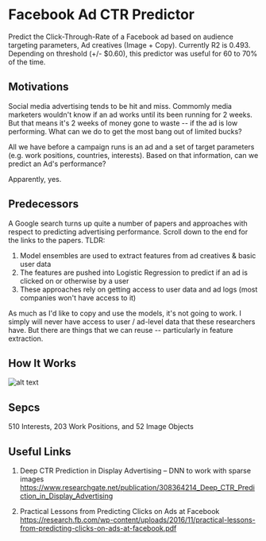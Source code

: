 # Facebook Ad CTR Predictor 
Predict the Click-Through-Rate of a Facebook ad based on audience targeting parameters, Ad creatives (Image + Copy). 
Currently R2 is 0.493. Depending on threshold (+/- $0.60), this predictor was useful for 60 to 70% of the time.   


## Motivations  
Social media advertising tends to be hit and miss. Commomly media marketers wouldn't know if an ad works until its been running for 2 weeks. But that means it's 2 weeks of money gone to waste -- if the ad is low performing. What can we do to get the most bang out of limited bucks? 

All we have before a campaign runs is an ad and a set of target parameters (e.g. work positions, countries, interests). Based on that information, can we predict an Ad's performance? 

Apparently, yes. 

## Predecessors 
A Google search turns up quite a number of papers and approaches with respect to predicting advertising performance. Scroll down to the end for the links to the papers.
TLDR: 
1. Model ensembles are used to extract features from ad creatives & basic user data
2. The features are pushed into Logistic Regression to predict if an ad is clicked on or otherwise by a user
3. These approaches rely on getting access to user data and ad logs (most companies won't have access to it) 

As much as I'd like to copy and use the models, it's not going to work. I simply will never have access to user / ad-level data that these researchers have. But there are things that we can reuse -- particularly in feature extraction. 

## How It Works 

![alt text](https://github.com/skybe077/Facebook_Ad_CTR_predictor/blob/master/images/soln_outline.png "Logo Title Text 1")

## Sepcs 
510 Interests, 203 Work Positions, and 52 Image Objects

## Useful Links 
1.	Deep CTR Prediction in Display Advertising – DNN to work with sparse images
https://www.researchgate.net/publication/308364214_Deep_CTR_Prediction_in_Display_Advertising

2.	Practical Lessons from Predicting Clicks on Ads at Facebook
https://research.fb.com/wp-content/uploads/2016/11/practical-lessons-from-predicting-clicks-on-ads-at-facebook.pdf


